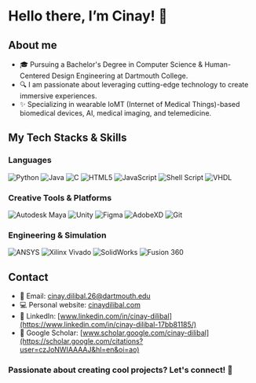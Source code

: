 # Hello there, I’m Cinay! 👋

## About me
- 🎓 Pursuing a Bachelor's Degree in Computer Science & Human-Centered Design Engineering at Dartmouth College.
- 🔍 I am passionate about leveraging cutting-edge technology to create immersive experiences. 
- ✨ Specializing in wearable IoMT (Internet of Medical Things)-based biomedical devices, AI, medical imaging, and telemedicine. 

## My Tech Stacks & Skills

### Languages
![Python](https://img.shields.io/badge/python-3670A0?style=for-the-badge&logo=python&logoColor=ffdd54)
![Java](https://img.shields.io/badge/Java-ED8B00?style=for-the-badge&logo=openjdk&logoColor=white)
![C](https://img.shields.io/badge/c-191970.svg?style=for-the-badge&logo=c&logoColor=white)
![HTML5](https://img.shields.io/badge/HTML5-E34F26?style=for-the-badge&logo=html5&logoColor=white)
![JavaScript](https://img.shields.io/badge/Javascript-F7DF1E?style=for-the-badge&logo=javascript&logoColor=black)
![Shell Script](https://img.shields.io/badge/shell_script-%23121011.svg?style=for-the-badge&logo=gnu-bash&logoColor=white)
![VHDL](https://img.shields.io/badge/VHDL-%23004896?style=for-the-badge&logoColor=white)

### Creative Tools & Platforms
![Autodesk Maya](https://img.shields.io/badge/Maya-00AEEF?style=for-the-badge&logo=autodesk&logoColor=white)
![Unity](https://img.shields.io/badge/Unity-000000?style=for-the-badge&logo=unity&logoColor=white)
![Figma](https://img.shields.io/badge/Figma-%23C71585?style=for-the-badge&logo=figma&logoColor=white)
![AdobeXD](https://img.shields.io/badge/Adobe%20XD-%2340E0D0?style=for-the-badge&logo=adobexd&logoColor=white)
![Git](https://img.shields.io/badge/Git-F05032?style=for-the-badge&logo=git&logoColor=white)

### Engineering & Simulation
![ANSYS](https://img.shields.io/badge/ANSYS-%23FFB71B?style=for-the-badge&logo=ansys&logoColor=black)
![Xilinx Vivado](https://img.shields.io/badge/Xilinx%20Vivado-%23D52B1E?style=for-the-badge&logo=xilinx&logoColor=white&color=limegreen)
![SolidWorks](https://img.shields.io/badge/Solidworks-%23FF0000?style=for-the-badge&logo=solidworks&logoColor=white)
![Fusion 360](https://img.shields.io/badge/Fusion%20360-%23FF9900?style=for-the-badge&logo=autodesk&logoColor=white)

## Contact
- 📧 Email: [cinay.dilibal.26@dartmouth.edu](mailto:cinay.dilibal.26@dartmouth.edu)
- 💻 Personal website: [cinaydilibal.com](https://cinaydilibal.com/)
- 🔗 LinkedIn: [www.linkedin.com/in/cinay-dilibal](https://www.linkedin.com/in/cinay-dilibal-17bb81185/)
- 🔬 Google Scholar: [www.scholar.google.com/cinay-dilibal](https://scholar.google.com/citations?user=czJoNWIAAAAJ&hl=en&oi=ao)

### Passionate about creating cool projects? Let's connect! 🚀
